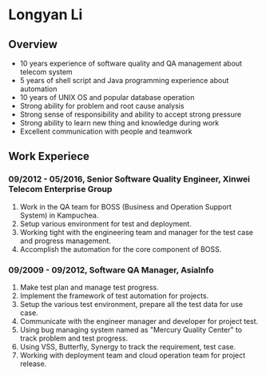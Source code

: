 # Longyan Li

## Overview
- 10 years experience of software quality and QA management about telecom system
- 5 years of shell script and Java programming experience about automation
- 10 years of UNIX OS and popular database operation
- Strong ability for problem and root cause analysis
- Strong sense of responsibility and ability to accept strong pressure
- Strong ability to learn new thing and knowledge during work
- Excellent communication with people and teamwork

## Work Experiece

### 09/2012 - 05/2016, Senior Software Quality Engineer, Xinwei Telecom Enterprise Group

1. Work in the QA team for BOSS (Business and Operation Support System) in Kampuchea.
2. Setup various environment for test and deployment. 
3. Working tight with the engineering team and manager for the test case and progress management. 
4. Accomplish the automation for the core component of BOSS.

### 09/2009 - 09/2012, Software QA Manager, AsiaInfo

1. Make test plan and manage test progress.
2. Implement the framework of test automation for projects.
3. Setup the various test environment, prepare all the test data for use case. 
4. Communicate with the engineer manager and developer for project test.
5. Using bug managing system named as "Mercury Quality Center" to track problem and test progress.
6. Using VSS, Butterfly, Synergy to track the requirement, test case.
7. Working with deployment team and cloud operation team for project release.

